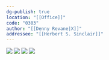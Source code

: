 ```yaml
---
dg-publish: true
location: "[[Office]]"
code: "0303"
author: "[[Denny Revane|X]]"
addressee: "[[Herbert S. Sinclair]]"
---
```

![](https://i.imgur.com/A90hIZv.jpeg)
![](https://i.imgur.com/dpkmiGw.jpeg)
![](https://i.imgur.com/KlLt8MR.jpeg)
![](https://i.imgur.com/CIL2OrK.jpeg)
